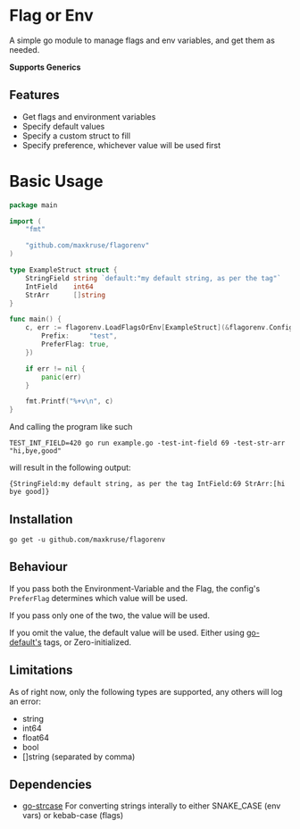# Flag or Env

A simple go module to manage flags and env variables, and get them as needed.

**Supports Generics**

## Features

 - Get flags and environment variables
 - Specify default values
 - Specify a custom struct to fill
 - Specify preference, whichever value will be used first

# Basic Usage

```go
package main

import (
	"fmt"

	"github.com/maxkruse/flagorenv"
)

type ExampleStruct struct {
	StringField string `default:"my default string, as per the tag"`
	IntField    int64
	StrArr      []string
}

func main() {
	c, err := flagorenv.LoadFlagsOrEnv[ExampleStruct](&flagorenv.Config{
		Prefix:     "test",
		PreferFlag: true,
	})

	if err != nil {
		panic(err)
	}

	fmt.Printf("%+v\n", c)
}
```

And calling the program like such

    TEST_INT_FIELD=420 go run example.go -test-int-field 69 -test-str-arr "hi,bye,good"

will result in the following output:

    {StringField:my default string, as per the tag IntField:69 StrArr:[hi bye good]}

## Installation

    go get -u github.com/maxkruse/flagorenv

## Behaviour
If you pass both the Environment-Variable and the Flag, the config's `PreferFlag` determines which value will be used.

If you pass only one of the two, the value will be used.

If you omit the value, the default value will be used. Either using [go-default's](https://github.com/mcuadros/go-defaults) tags, or Zero-initialized.

## Limitations
As of right now, only the following types are supported, any others will log an error:

 - string
 - int64
 - float64
 - bool
 - []string (separated by comma)

## Dependencies

 - [go-strcase](github.com/stoewer/go-strcase) For converting strings interally to either SNAKE_CASE (env vars) or kebab-case (flags)